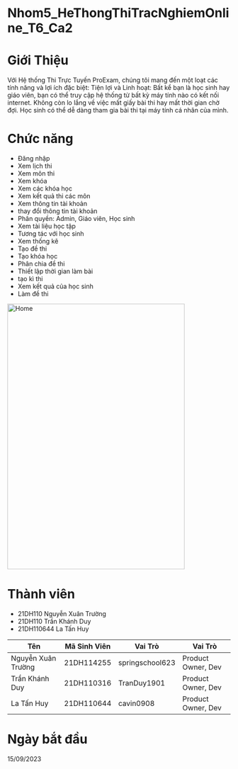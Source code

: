 # Nhom5_HeThongThiTracNghiemOnline_T6_Ca2
# Giới Thiệu
Với Hệ thống Thi Trực Tuyến ProExam, chúng tôi mang đến một loạt các tính năng và lợi ích đặc biệt: Tiện lợi và Linh hoạt: Bất kể bạn là học sinh hay giáo viên, bạn có thể truy cập hệ thống từ bất kỳ máy tính nào có kết nối internet. Không còn lo lắng về việc mất giấy bài thi hay mất thời gian chờ đợi. Học sinh có thể dễ dàng tham gia bài thi tại máy tính cá nhân của mình.
# Chức năng
- Đăng nhập
- Xem lịch thi
- Xem môn thi
- Xem khóa
- Xem các khóa học
- Xem kết quả thi các môn
- Xem thông tin tài khoản
- thay đổi thông tin tài khoản
- Phân quyền: Admin, Giáo viên, Học sinh
- Xem tài liệu học tập
- Tương tác với học sinh
- Xem thống kê
- Tạo đề thi
- Tạo khóa học
- Phân chia đề thi
- Thiết lập thời gian làm bài
- tạo kì thi
- Xem kết quả của học sinh
- Làm đề thi

<img width="400" height="600" alt="Home" src="https://github.com/cavin0908/Nhom5_HeThongThiTracNghiemOnline_T6_Ca2/assets/130212092/358c7f57-0ab9-4bb4-af51-f3c0d692f93a">

# Thành viên
- 21DH110 Nguyễn Xuân Trường 
- 21DH110 Trần Khánh Duy
- 21DH110644 La Tấn Huy

| Tên | Mã Sinh Viên | Vai Trò | Vai Trò |
|---|---|---|---|
| Nguyễn Xuân Trường | 21DH114255 | springschool623 | Product Owner, Dev |
| Trần Khánh Duy | 21DH110316 | TranDuy1901 | Product Owner, Dev |  
| La Tấn Huy | 21DH110644 | cavin0908 | Product Owner, Dev |

# Ngày bắt đầu
15/09/2023
